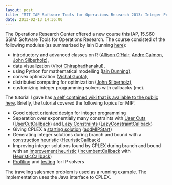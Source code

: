 ```yaml
---
layout: post
title: "MIT IAP Software Tools for Operations Research 2013: Integer Programming Callbacks"
date: 2013-02-13 14:36:00
---
```


The Operations Research Center offered a new course this IAP, 15.S60 SSIM: Software Tools for Operations Research. The course consisted of the following modules (as summarized by Iain Dunning [here](http://iaindunning.com/2013/mit-iap-2013.html)):

* introductory and advanced classes on R
    ([Allison O’Hair](http://web.mit.edu/akohair/www/index.html),
    [Andre Calmon](http://www.mit.edu/~acalmon/),
    [John Silberholz](http://josilber.scripts.mit.edu/)),
* data visualization
    ([Virot Chiraphadhanakul](http://ta.virot.me/)),
* using Python for mathematical modelling
    ([Iain Dunning](http://iaindunning.com/)),
* convex optimization
    ([Vishal Gupta](http://www-bcf.usc.edu/~guptavis/)),
* distributed computing for optimization
    ([John Silberholz](http://josilber.scripts.mit.edu/)),
* customizing integer programming solvers with callbacks (me).

The tutorial I gave has [a self contained wiki that is available to the public here](https://wikis.mit.edu/confluence/display/15DOTs60ia13/Tutorial).  Briefly, the tutorial covered the following topics for MIP:

* Good [object oriented design](https://wikis.mit.edu/confluence/display/15DOTs60ia13/Java+Style+for+CPLEX) for integer programming
* Separation over exponentially many constraints with
    [User Cuts](https://wikis.mit.edu/confluence/display/15DOTs60ia13/Polynomial+Time+Separation+and+UserCutCallback)
    ([UserCutCallback](http://www-01.ibm.com/support/knowledgecenter/SSSA5P_12.5.1/ilog.odms.cplex.help/refjavacplex/html/ilog/cplex/IloCplex.UserCutCallback.html))
  and
    [Lazy Constraints](https://wikis.mit.edu/confluence/display/15DOTs60ia13/A+First+Solution+by+LazyConstraintCallback)
    ([LazyConstraintCallback](http://www-01.ibm.com/support/knowledgecenter/SSSA5P_12.5.1/ilog.odms.cplex.help/refjavacplex/html/ilog/cplex/IloCplex.LazyConstraintCallback.html))
* Giving CPLEX a
    [starting solution](https://wikis.mit.edu/confluence/display/15DOTs60ia13/Advanced+MIP+Start+and+Christofides+Approximation)
    ([addMIPStart](http://www-01.ibm.com/support/knowledgecenter/SSSA5P_12.5.1/ilog.odms.cplex.help/CPLEX/UsrMan/topics/discr_optim/mip/para/49_mipStarts.html))
* Generating integer solutions during branch and bound with a
    [construction heuristic](https://wikis.mit.edu/confluence/display/15DOTs60ia13/Generating+Integer+Solutions+and+HeuristicCallback)
    ([HeuristicCallback](http://www-01.ibm.com/support/knowledgecenter/SSSA5P_12.2.0/ilog.odms.ide.help/html/refjavaopl/html/ilog/cplex/IloCplex.HeuristicCallback.html))
* Improving integer solutions found by CPLEX during branch and bound with an
    [improvement heuristic](https://wikis.mit.edu/confluence/display/15DOTs60ia13/Integrating+Two-Opt+with+Incumbent+Callback)
    ([IncumbentCallback](http://www-01.ibm.com/support/knowledgecenter/SSSA5P_12.5.1/ilog.odms.cplex.help/refjavacplex/html/ilog/cplex/IloCplex.IncumbentCallback.html)
    with
    [HeuristicCallback](http://www-01.ibm.com/support/knowledgecenter/SSSA5P_12.2.0/ilog.odms.ide.help/html/refjavaopl/html/ilog/cplex/IloCplex.HeuristicCallback.html))
* [Profiling](https://wikis.mit.edu/confluence/display/15DOTs60ia13/Profiling+and+Optimizing+User+Cuts)
  and
    [testing](https://wikis.mit.edu/confluence/display/15DOTs60ia13/Adding+Variables+Objectives+and+Constraints#AddingVariablesObjectivesandConstraints-TestYourCode)
  for IP solvers

The traveling salesmen problem is used as a running example.  The implementation uses the Java interface to CPLEX.